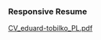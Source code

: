 ### Responsive Resume <CV>

[CV_eduard-tobilko_PL.pdf](https://github.com/edward-tobilko/cv/files/14236285/CV_eduard-tobilko_PL.pdf)
